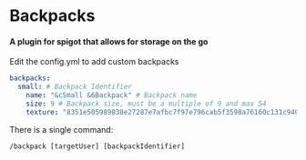 # Backpacks
#### A plugin for spigot that allows for storage on the go

Edit the config.yml to add custom backpacks
````yml
backpacks: 
  small: # Backpack Identifier
    name: "&cSmall &6Backpack" # Backpack name
    size: 9 # Backpack size, must be a multiple of 9 and max 54
    texture: "8351e505989838e27287e7afbc7f97e796cab5f3598a76160c131c940d0c5" # The custom texture of the backpack as the plugin uses player heads as the item
````

There is a single command:
```
/backpack [targetUser] [backpackIdentifier]
```